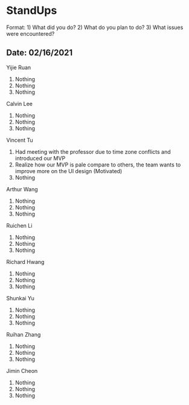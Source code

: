 # StandUps

Format: 1) What did you do? 2) What do you plan to do? 3) What issues were encountered?

## Date: 02/16/2021

Yijie Ruan 
1. Nothing
2. Nothing
3. Nothing

Calvin Lee
1. Nothing
2. Nothing
3. Nothing

Vincent Tu
1. Had meeting with the professor due to time zone conflicts and introduced our MVP 
2. Realize how our MVP is pale compare to others, the team wants to improve more on the UI design (Motivated)
3. Nothing

Arthur Wang
1. Nothing
2. Nothing
3. Nothing

Ruichen Li
1. Nothing
2. Nothing
3. Nothing

Richard Hwang
1. Nothing
2. Nothing
3. Nothing

Shunkai Yu
1. Nothing
2. Nothing
3. Nothing

Ruihan Zhang
1. Nothing
2. Nothing
3. Nothing

Jimin Cheon 
1. Nothing
2. Nothing
3. Nothing
